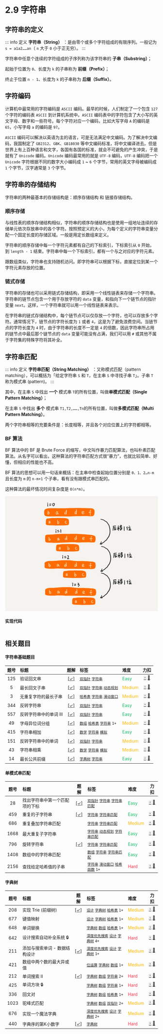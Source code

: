 # 2.9 字符串

## 字符串的定义

::: info 定义
**字符串（String）** ：是由零个或多个字符组成的有限序列。一般记为 `s = a1a2……an`（ `n` 大于 `0` 小于正无穷）。
:::

字符串中任意个连续的字符组成的子序列称为该字符串的 **子串（Substring）**；

起始于位置为 `0`、长度为 `k` 的子串称为 **前缀（Prefix）**；

终止于位置 `n - 1`、长度为 `k` 的子串称为 **后缀（Suffix）**。

## 字符编码

计算机中最常用的字符编码是 `ASCII` 编码。最早的时候，人们制定了一个包含 `127` 个字符的编码表 `ASCII` 到计算机系统中。`ASCII` 编码表中的字符包含了大小写的英文字母、数字和一些符号。每个字符对应一个编码，比如大写字母 `A` 的编码是 `65`，小写字母 `a` 的编码是 `97`。

`ASCII` 编码可以解决以英语为主的语言，可是无法满足中文编码。为了解决中文编码，我国制定了 `GB2312`、`GBK`、`GB18030` 等中文编码标准，将中文编译进去。但是世界上有上百种语言和文字，各国有各国的标准，就会不可避免的产生冲突，于是就有了 `Unicode` 编码。`Unicode` 编码最常用的就是 `UTF-8` 编码，`UTF-8` 编码把一个 `Unicode` 字符根据不同的数字大小编码成 `1` ~ `6` 个字节，常用的英文字母被编码成 `1` 个字节，汉字通常是 `3` 个字节。

## 字符串的存储结构

字符串的两种最基本的存储结构是：顺序存储结构 和 链接存储结构。

### 顺序存储

与线性表的顺序存储结构相似，字符串的顺序存储结构也是使用一组地址连续的存储单元依次存放串中的各个字符。按照预定义的大小，为每个定义的字符串变量分配一个固定长度的存储区域。一般是用定长数组来定义。

字符串的顺序存储中每一个字符元素都有自己的下标索引，下标索引从 `0` 开始，到 `length - 1` 结束。字符串中每一个下标索引，都有一个与之对应的字符元素。

跟数组类似，字符串也支持随机访问。即字符串可以根据下标，直接定位到某一个字符元素存放的位置。

### 链式存储

字符串的存储也可以采用链式存储结构，即采用一个线性链表来存储一个字符串。字符串的链节点包含一个用于存放字符的 `data` 变量，和指向下一个链节点的指针变量 `next`。这样，一个字符串就可以用一个线性链表来表示。

在字符串的链式存储结构中，每个链节点可以仅存放一个字符，也可以存放多个字符。通常情况下，链节点的字符长度为 `1` 或者 `4`，这是为了避免浪费空间。当链节点的字符长度为 `4` 时，由于字符串的长度不一定是 `4` 的倍数，因此字符串所占用的链节点中最后那个链节点的 `data` 变量可能没有占满，我们可以用 `#` 或其他不属于字符集的特殊字符将其补全。

## 字符串匹配

::: info 定义
**字符串匹配（String Matching）** ：又称模式匹配（pattern matching），可以概括为「给定字符串 `S` 和 `T`，在主串 `S` 中寻找子串 `T`」。子串 `T` 称为模式串 (pattern)。
:::

其中，在主串 `S` 中找出 **一个** 模式串 `T`的所有位置，叫做**单模式匹配（Single Pattern Matching）**；

在主串 `S` 中找出 **多个** 模式串 `T1,T2,……,Tn`的所有位置，叫做**多模式匹配（Multi Pattern Matching）**。

两个字符串相等的充要条件是：长度相等，并且各个对应位置上的字符都相等。

### BF 算法

BF 算法中的 BF 是 Brute Force 的缩写，中文叫作暴力匹配算法，也叫朴素匹配算法。从名字可以看出，这种算法的字符串匹配方式很“暴力”，也就比较简单、好懂，但相应的性能也不高。

BF 算法的思想可以用一句话来概括：在主串中检查起始位置分别是 `0、1、2…n-m` 且长度为 `m` 的 `n-m+1` 个子串，看有没有跟模式串匹配的。

这种算法的最坏情况时间复杂度是 `O(n*m)`。

![](../image/2-9-1.png)

#### 实现代码

```javascript

```

<!-- START TABLE -->
<!-- Please keep comment here to allow auto update -->
<!-- DON'T EDIT THIS SECTION, INSTEAD RE-RUN `npm run lc` TO UPDATE -->


## 相关题目

#### 字符串基础题目

<!-- prettier-ignore -->
| 题号 | 标题 | 题解 | 标签 | 难度 | 力扣 |
| :------: | :------ | :------: | :------ | :------ | :------: |
| 125 | 验证回文串 | [[✓]](/problem/0125.md) |  [`双指针`](/tag/two-pointers.md) [`字符串`](/tag/string.md) | <font color=#15bd66>Easy</font> | [🀄️](https://leetcode.cn/problems/valid-palindrome) [🔗](https://leetcode.com/problems/valid-palindrome) |
| 5 | 最长回文子串 | [[✓]](/problem/0005.md) |  [`双指针`](/tag/two-pointers.md) [`字符串`](/tag/string.md) [`动态规划`](/tag/dynamic-programming.md) | <font color=#ffb800>Medium</font> | [🀄️](https://leetcode.cn/problems/longest-palindromic-substring) [🔗](https://leetcode.com/problems/longest-palindromic-substring) |
| 3 | 无重复字符的最长子串 | [[✓]](/problem/0003.md) |  [`哈希表`](/tag/hash-table.md) [`字符串`](/tag/string.md) [`滑动窗口`](/tag/sliding-window.md) | <font color=#ffb800>Medium</font> | [🀄️](https://leetcode.cn/problems/longest-substring-without-repeating-characters) [🔗](https://leetcode.com/problems/longest-substring-without-repeating-characters) |
| 344 | 反转字符串 | [[✓]](/problem/0344.md) |  [`双指针`](/tag/two-pointers.md) [`字符串`](/tag/string.md) | <font color=#15bd66>Easy</font> | [🀄️](https://leetcode.cn/problems/reverse-string) [🔗](https://leetcode.com/problems/reverse-string) |
| 557 | 反转字符串中的单词 III | [[✓]](/problem/0557.md) |  [`双指针`](/tag/two-pointers.md) [`字符串`](/tag/string.md) | <font color=#15bd66>Easy</font> | [🀄️](https://leetcode.cn/problems/reverse-words-in-a-string-iii) [🔗](https://leetcode.com/problems/reverse-words-in-a-string-iii) |
| 49 | 字母异位词分组 | [[✓]](/problem/0049.md) |  [`数组`](/tag/array.md) [`哈希表`](/tag/hash-table.md) [`字符串`](/tag/string.md) `1+` | <font color=#ffb800>Medium</font> | [🀄️](https://leetcode.cn/problems/group-anagrams) [🔗](https://leetcode.com/problems/group-anagrams) |
| 415 | 字符串相加 | [[✓]](/problem/0415.md) |  [`数学`](/tag/math.md) [`字符串`](/tag/string.md) [`模拟`](/tag/simulation.md) | <font color=#15bd66>Easy</font> | [🀄️](https://leetcode.cn/problems/add-strings) [🔗](https://leetcode.com/problems/add-strings) |
| 151 | 反转字符串中的单词 | [[✓]](/problem/0151.md) |  [`双指针`](/tag/two-pointers.md) [`字符串`](/tag/string.md) | <font color=#ffb800>Medium</font> | [🀄️](https://leetcode.cn/problems/reverse-words-in-a-string) [🔗](https://leetcode.com/problems/reverse-words-in-a-string) |
| 43 | 字符串相乘 | [[✓]](/problem/0043.md) |  [`数学`](/tag/math.md) [`字符串`](/tag/string.md) [`模拟`](/tag/simulation.md) | <font color=#ffb800>Medium</font> | [🀄️](https://leetcode.cn/problems/multiply-strings) [🔗](https://leetcode.com/problems/multiply-strings) |
| 14 | 最长公共前缀 | [[✓]](/problem/0014.md) |  [`字典树`](/tag/trie.md) [`字符串`](/tag/string.md) | <font color=#15bd66>Easy</font> | [🀄️](https://leetcode.cn/problems/longest-common-prefix) [🔗](https://leetcode.com/problems/longest-common-prefix) |

#### 单模式串匹配

<!-- prettier-ignore -->
| 题号 | 标题 | 题解 | 标签 | 难度 | 力扣 |
| :------: | :------ | :------: | :------ | :------ | :------: |
| 28 | 找出字符串中第一个匹配项的下标 | [[✓]](/problem/0028.md) |  [`双指针`](/tag/two-pointers.md) [`字符串`](/tag/string.md) [`字符串匹配`](/tag/string-matching.md) | <font color=#15bd66>Easy</font> | [🀄️](https://leetcode.cn/problems/find-the-index-of-the-first-occurrence-in-a-string) [🔗](https://leetcode.com/problems/find-the-index-of-the-first-occurrence-in-a-string) |
| 459 | 重复的子字符串 | [[✓]](/problem/0459.md) |  [`字符串`](/tag/string.md) [`字符串匹配`](/tag/string-matching.md) | <font color=#15bd66>Easy</font> | [🀄️](https://leetcode.cn/problems/repeated-substring-pattern) [🔗](https://leetcode.com/problems/repeated-substring-pattern) |
| 686 | 重复叠加字符串匹配 |  |  [`字符串`](/tag/string.md) [`字符串匹配`](/tag/string-matching.md) | <font color=#ffb800>Medium</font> | [🀄️](https://leetcode.cn/problems/repeated-string-match) [🔗](https://leetcode.com/problems/repeated-string-match) |
| 1668 | 最大重复子字符串 |  |  [`字符串`](/tag/string.md) [`动态规划`](/tag/dynamic-programming.md) [`字符串匹配`](/tag/string-matching.md) | <font color=#15bd66>Easy</font> | [🀄️](https://leetcode.cn/problems/maximum-repeating-substring) [🔗](https://leetcode.com/problems/maximum-repeating-substring) |
| 796 | 旋转字符串 | [[✓]](/problem/0796.md) |  [`字符串`](/tag/string.md) [`字符串匹配`](/tag/string-matching.md) | <font color=#15bd66>Easy</font> | [🀄️](https://leetcode.cn/problems/rotate-string) [🔗](https://leetcode.com/problems/rotate-string) |
| 1408 | 数组中的字符串匹配 |  |  [`数组`](/tag/array.md) [`字符串`](/tag/string.md) [`字符串匹配`](/tag/string-matching.md) | <font color=#15bd66>Easy</font> | [🀄️](https://leetcode.cn/problems/string-matching-in-an-array) [🔗](https://leetcode.com/problems/string-matching-in-an-array) |
| 2156 | 查找给定哈希值的子串 |  |  [`字符串`](/tag/string.md) [`滑动窗口`](/tag/sliding-window.md) [`哈希函数`](/tag/hash-function.md) `1+` | <font color=#ff334b>Hard</font> | [🀄️](https://leetcode.cn/problems/find-substring-with-given-hash-value) [🔗](https://leetcode.com/problems/find-substring-with-given-hash-value) |

#### 字典树

<!-- prettier-ignore -->
| 题号 | 标题 | 题解 | 标签 | 难度 | 力扣 |
| :------: | :------ | :------: | :------ | :------ | :------: |
| 208 | 实现 Trie (前缀树) | [[✓]](/problem/0208.md) |  [`设计`](/tag/design.md) [`字典树`](/tag/trie.md) [`哈希表`](/tag/hash-table.md) `1+` | <font color=#ffb800>Medium</font> | [🀄️](https://leetcode.cn/problems/implement-trie-prefix-tree) [🔗](https://leetcode.com/problems/implement-trie-prefix-tree) |
| 677 | 键值映射 |  |  [`设计`](/tag/design.md) [`字典树`](/tag/trie.md) [`哈希表`](/tag/hash-table.md) `1+` | <font color=#ffb800>Medium</font> | [🀄️](https://leetcode.cn/problems/map-sum-pairs) [🔗](https://leetcode.com/problems/map-sum-pairs) |
| 648 | 单词替换 |  |  [`字典树`](/tag/trie.md) [`数组`](/tag/array.md) [`哈希表`](/tag/hash-table.md) `1+` | <font color=#ffb800>Medium</font> | [🀄️](https://leetcode.cn/problems/replace-words) [🔗](https://leetcode.com/problems/replace-words) |
| 642 | 设计搜索自动补全系统 🔒 |  |  [`深度优先搜索`](/tag/depth-first-search.md) [`设计`](/tag/design.md) [`字典树`](/tag/trie.md) `4+` | <font color=#ff334b>Hard</font> | [🀄️](https://leetcode.cn/problems/design-search-autocomplete-system) [🔗](https://leetcode.com/problems/design-search-autocomplete-system) |
| 211 | 添加与搜索单词 - 数据结构设计 | [[✓]](/problem/0211.md) |  [`深度优先搜索`](/tag/depth-first-search.md) [`设计`](/tag/design.md) [`字典树`](/tag/trie.md) `1+` | <font color=#ffb800>Medium</font> | [🀄️](https://leetcode.cn/problems/design-add-and-search-words-data-structure) [🔗](https://leetcode.com/problems/design-add-and-search-words-data-structure) |
| 421 | 数组中两个数的最大异或值 |  |  [`位运算`](/tag/bit-manipulation.md) [`字典树`](/tag/trie.md) [`数组`](/tag/array.md) `1+` | <font color=#ffb800>Medium</font> | [🀄️](https://leetcode.cn/problems/maximum-xor-of-two-numbers-in-an-array) [🔗](https://leetcode.com/problems/maximum-xor-of-two-numbers-in-an-array) |
| 212 | 单词搜索 II | [[✓]](/problem/0212.md) |  [`字典树`](/tag/trie.md) [`数组`](/tag/array.md) [`字符串`](/tag/string.md) `2+` | <font color=#ff334b>Hard</font> | [🀄️](https://leetcode.cn/problems/word-search-ii) [🔗](https://leetcode.com/problems/word-search-ii) |
| 425 | 单词方块 🔒 |  |  [`字典树`](/tag/trie.md) [`数组`](/tag/array.md) [`字符串`](/tag/string.md) `1+` | <font color=#ff334b>Hard</font> | [🀄️](https://leetcode.cn/problems/word-squares) [🔗](https://leetcode.com/problems/word-squares) |
| 336 | 回文对 |  |  [`字典树`](/tag/trie.md) [`数组`](/tag/array.md) [`哈希表`](/tag/hash-table.md) `1+` | <font color=#ff334b>Hard</font> | [🀄️](https://leetcode.cn/problems/palindrome-pairs) [🔗](https://leetcode.com/problems/palindrome-pairs) |
| 1023 | 驼峰式匹配 |  |  [`字典树`](/tag/trie.md) [`数组`](/tag/array.md) [`双指针`](/tag/two-pointers.md) `2+` | <font color=#ffb800>Medium</font> | [🀄️](https://leetcode.cn/problems/camelcase-matching) [🔗](https://leetcode.com/problems/camelcase-matching) |
| 676 | 实现一个魔法字典 |  |  [`深度优先搜索`](/tag/depth-first-search.md) [`设计`](/tag/design.md) [`字典树`](/tag/trie.md) `2+` | <font color=#ffb800>Medium</font> | [🀄️](https://leetcode.cn/problems/implement-magic-dictionary) [🔗](https://leetcode.com/problems/implement-magic-dictionary) |
| 440 | 字典序的第K小数字 | [[✓]](/problem/0440.md) |  [`字典树`](/tag/trie.md) | <font color=#ff334b>Hard</font> | [🀄️](https://leetcode.cn/problems/k-th-smallest-in-lexicographical-order) [🔗](https://leetcode.com/problems/k-th-smallest-in-lexicographical-order) |

